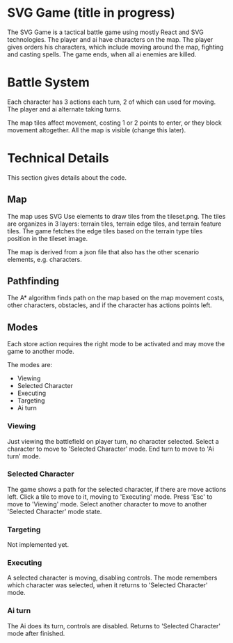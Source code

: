 # SVG Game (title in progress)

The SVG Game is a tactical battle game using mostly React and SVG technologies.
The player and ai have characters on the map. The player gives orders his characters, which include moving around the map, fighting and casting spells. The game ends, when all ai enemies are killed.

# Battle System

Each character has 3 actions each turn, 2 of which can used for moving. The player and ai alternate taking turns.

The map tiles affect movement, costing 1 or 2 points to enter, or they block movement altogether. All the map is visible (change this later).

# Technical Details

This section gives details about the code.

## Map

The map uses SVG Use elements to draw tiles from the tileset.png. The tiles are organizes in 3 layers: terrain tiles, terrain edge tiles, and terrain feature tiles. The game fetches the edge tiles based on the terrain type tiles position in the tileset image.

The map is derived from a json file that also has the other scenario elements, e.g. characters.

## Pathfinding

The A\* algorithm finds path on the map based on the map movement costs, other characters, obstacles, and if the character has actions points left.

## Modes

Each store action requires the right mode to be activated and may move the game to another mode.

The modes are:

- Viewing
- Selected Character
- Executing
- Targeting
- Ai turn

### Viewing

Just viewing the battlefield on player turn, no character selected. Select a character to move to 'Selected Character' mode. End turn to move to 'Ai turn' mode.

### Selected Character

The game shows a path for the selected character, if there are move actions left. Click a tile to move to it, moving to 'Executing' mode. Press 'Esc' to move to 'Viewing' mode. Select another character to move to another 'Selected Character' mode state.

### Targeting

Not implemented yet.

### Executing

A selected character is moving, disabling controls. The mode remembers which character was selected, when it returns to 'Selected Character' mode.

### Ai turn

The Ai does its turn, controls are disabled. Returns to 'Selected Character' mode after finished.

